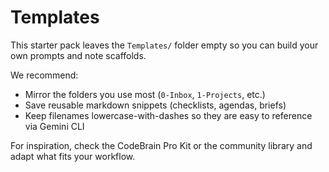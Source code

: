 # Templates

This starter pack leaves the `Templates/` folder empty so you can build your own prompts and note scaffolds.

We recommend:

- Mirror the folders you use most (`0-Inbox`, `1-Projects`, etc.)
- Save reusable markdown snippets (checklists, agendas, briefs)
- Keep filenames lowercase-with-dashes so they are easy to reference via Gemini CLI

For inspiration, check the CodeBrain Pro Kit or the community library and adapt what fits your workflow.
